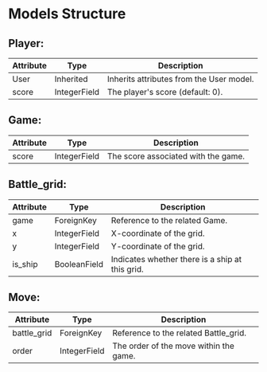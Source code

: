 # Models Structure

## Player:

| Attribute | Type         | Description                                   |
| --------- | ------------ | --------------------------------------------- |
| User      | Inherited    | Inherits attributes from the User model.      |
| score     | IntegerField | The player's score (default: 0).      

## Game:

| Attribute | Type         | Description                                |
| --------- | ------------ | ------------------------------------------ |
| score    | IntegerField | The score associated with the game.       |

## Battle_grid:

| Attribute | Type | Description |
| -------- | -------- | -------- |
| game   | ForeignKey   | Reference to the related Game.  |
| x   | IntegerField   | X-coordinate of the grid.  |
| y   | IntegerField   | Y-coordinate of the grid.  |
| is_ship   | BooleanField   | Indicates whether there is a ship at this grid.  |

## Move:

| Attribute    | Type         | Description                                    |
| -----------  | ------------ | ---------------------------------------------- |
| battle_grid  | ForeignKey   | Reference to the related Battle_grid.         |
| order        | IntegerField | The order of the move within the game.  
